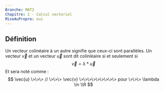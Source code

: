 ```yaml
---
Branche: MAT2
Chapitre: 2 - Calcul vectoriel
MiseAuPropre: oui
---
```


## Définition
Un vecteur colinéaire à un autre signifie que ceux-ci sont parallèles.
Un vecteur $\vec{v}$ et un vecteur $\vec{u}$ sont dit colinléaire si et seulement si 
$$
\vec{v} = \lambda * \vec{u}
$$
Et sera noté comme : 
$$
\vec{u} \>\>\> // \>\>\> \vec{v} \>\>\>\>\>\>\>\>\> pour \>\>\> \lambda \in \\R
$$